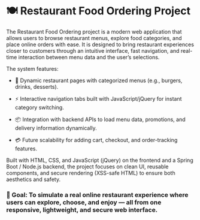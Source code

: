 # 🍽️ Restaurant Food Ordering Project

The Restaurant Food Ordering project is a modern web application that allows users to browse restaurant menus, explore food categories, and place online orders with ease.
It is designed to bring restaurant experiences closer to customers through an intuitive interface, fast navigation, and real-time interaction between menu data and the user’s selections.

The system features:

* 🏪 Dynamic restaurant pages with categorized menus (e.g., burgers, drinks, desserts).

* ⚡ Interactive navigation tabs built with JavaScript/jQuery for instant category switching.

* 📦 Integration with backend APIs to load menu data, promotions, and delivery information dynamically.

* 💳 Future scalability for adding cart, checkout, and order-tracking features.

Built with HTML, CSS, and JavaScript (jQuery) on the frontend and a Spring Boot / Node.js backend, the project focuses on clean UI, reusable components, and secure rendering (XSS-safe HTML) to ensure both aesthetics and safety.

### 🧠 Goal: To simulate a real online restaurant experience where users can explore, choose, and enjoy — all from one responsive, lightweight, and secure web interface.
